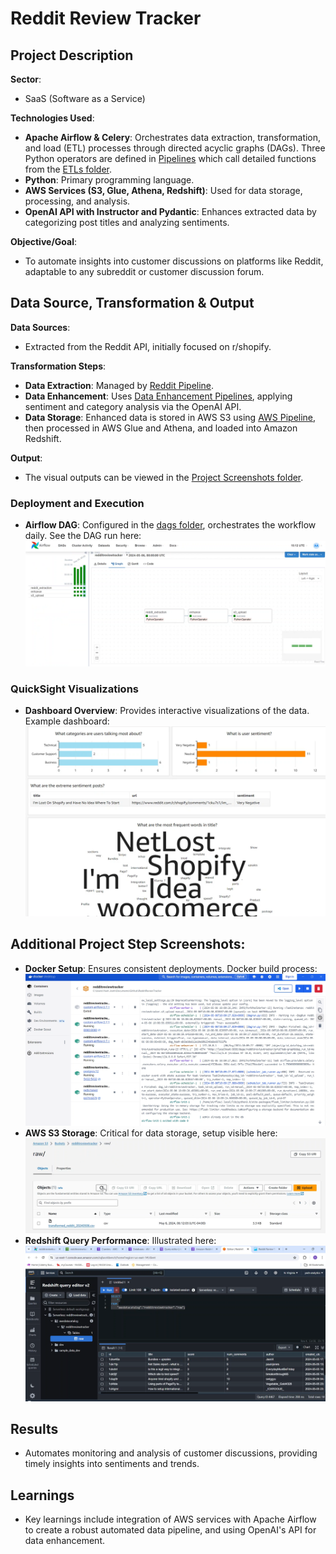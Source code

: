 # Reddit Review Tracker

## Project Description

**Sector**:
- SaaS (Software as a Service)

**Technologies Used**:
- **Apache Airflow & Celery**: Orchestrates data extraction, transformation, and load (ETL) processes through directed acyclic graphs (DAGs). Three Python operators are defined in [Pipelines](./pipelines) which call detailed functions from the [ETLs folder](./etls).
- **Python**: Primary programming language.
- **AWS Services (S3, Glue, Athena, Redshift)**: Used for data storage, processing, and analysis.
- **OpenAI API with Instructor and Pydantic**: Enhances extracted data by categorizing post titles and analyzing sentiments.

**Objective/Goal**:
- To automate insights into customer discussions on platforms like Reddit, adaptable to any subreddit or customer discussion forum.

## Data Source, Transformation & Output

**Data Sources**:
- Extracted from the Reddit API, initially focused on r/shopify.

**Transformation Steps**:
- **Data Extraction**: Managed by [Reddit Pipeline](./pipelines/reddit_pipeline.py).
- **Data Enhancement**: Uses [Data Enhancement Pipelines](./pipelines/data_enhancement_pipeline.py), applying sentiment and category analysis via the OpenAI API.
- **Data Storage**: Enhanced data is stored in AWS S3 using [AWS Pipeline](./pipelines/data_enhancement_pipeline.py), then processed in AWS Glue and Athena, and loaded into Amazon Redshift.

**Output**: 
- The visual outputs can be viewed in the [Project Screenshots folder](./Project%20Screenshots).

### Deployment and Execution

- **Airflow DAG**: Configured in the [dags folder](./dags), orchestrates the workflow daily. See the DAG run here: ![Airflow DAG Run](./Project%20Sreenshots/2.%20Airflow%20DAG%20Run.png)

### QuickSight Visualizations

- **Dashboard Overview**: Provides interactive visualizations of the data. Example dashboard: ![QuickSight Dashboard](./Project%20Sreenshots/5.%20QuickSight%20Dashboard.png)

## Additional Project Step Screenshots:

- **Docker Setup**: Ensures consistent deployments. Docker build process: ![Docker Build](./Project%20Sreenshots/1.%20Docker%20Build.png)
- **AWS S3 Storage**: Critical for data storage, setup visible here: ![S3 Storage](./Project%20Sreenshots/3.%20S3.png)
- **Redshift Query Performance**: Illustrated here: ![Redshift Query](./Project%20Sreenshots/4.%20Redshift%20Query.png)

## Results

- Automates monitoring and analysis of customer discussions, providing timely insights into sentiments and trends.

## Learnings

- Key learnings include integration of AWS services with Apache Airflow to create a robust automated data pipeline, and using OpenAI's API for data enhancement.